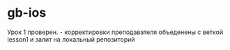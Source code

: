 # gb-ios
Урок 1 проверен. 
    - корректировки преподавателя объеденены с веткой lesson1 и залит на локальный репозиторий
    